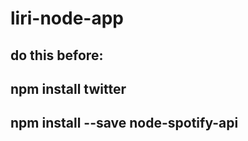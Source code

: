# liri-node-app

## do this before:

## npm install twitter

## npm install --save node-spotify-api
